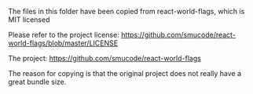 The files in this folder have been copied from react-world-flags, which is MIT licensed

Please refer to the project license: https://github.com/smucode/react-world-flags/blob/master/LICENSE

The project: https://github.com/smucode/react-world-flags

The reason for copying is that the original project does not really have a great bundle size.
